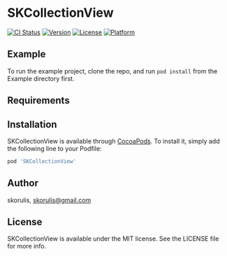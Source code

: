 # SKCollectionView

[![CI Status](https://img.shields.io/travis/skorulis/SKCollectionView.svg?style=flat)](https://travis-ci.org/skorulis/SKCollectionView)
[![Version](https://img.shields.io/cocoapods/v/SKCollectionView.svg?style=flat)](https://cocoapods.org/pods/SKCollectionView)
[![License](https://img.shields.io/cocoapods/l/SKCollectionView.svg?style=flat)](https://cocoapods.org/pods/SKCollectionView)
[![Platform](https://img.shields.io/cocoapods/p/SKCollectionView.svg?style=flat)](https://cocoapods.org/pods/SKCollectionView)

## Example

To run the example project, clone the repo, and run `pod install` from the Example directory first.

## Requirements

## Installation

SKCollectionView is available through [CocoaPods](https://cocoapods.org). To install
it, simply add the following line to your Podfile:

```ruby
pod 'SKCollectionView'
```

## Author

skorulis, skorulis@gmail.com

## License

SKCollectionView is available under the MIT license. See the LICENSE file for more info.
